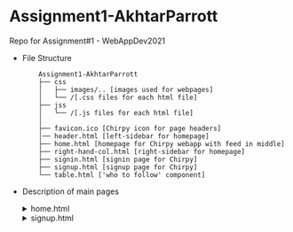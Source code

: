 # Assignment1-AkhtarParrott
Repo for Assignment#1 - WebAppDev2021

- File Structure
    ```
        Assignment1-AkhtarParrott
        ├── css
        │   ├── images/.. [images used for webpages]
        │   └── /[.css files for each html file]
        ├── jss
        │   └── /[.js files for each html file]
        │   
        ├── favicon.ico [Chirpy icon for page headers]
        │── header.html [left-sidebar for homepage]
        ├── home.html [homepage for Chirpy webapp with feed in middle]
        ├── right-hand-col.html [right-sidebar for homepage]
        ├── signin.html [signin page for Chirpy]
        ├── signup.html [signup page for Chirpy]
        └── table.html ['who to follow' component]
    ```
- Description of main pages
    <details> 
    <summary>home.html </summary>
    This is the homepage the user will see once logged into the Chirpy webapp (our version of Twitter).
    Its basic structure is as follows:
    <br>
     <details><summary>1. Left sidebar</summary>
       - (Home)
       <br>
       - (#Explore)
       <br>
       - (Notifications)
       <br>
       - (Messages)
       <br>
       - (Bookmarks)
       <br>
       - (Profile)
       <br>
       - (Settings)
       <br>
       - (Chirp)
       <br>
        </details>
    <details><summary>2. Feed</summary>
    - (Home header)
    <br>
    - (ChirpBox)
    <br>
    - (Feed which contains mockdata of Chirpy posts)
    <br>
    </details>
    <details><summary>3. Right sidebar</summary>
    - (Search box)
    <br>
    - (News)
    <br>
    - (Who to Follow)
    <br>
    </details>

    </details>
    <details>
    <summary>signup.html</summary>
    Signup Page for Chirpy - all requirements met as specified for Assignment#1.
    We did not add the left-navbar for signup.html because that should only be accessed by a logged in user.
    </details>